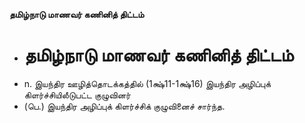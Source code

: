 **தமிழ்நாடு மாணவர் கணினித் திட்டம்**
- # தமிழ்நாடு மாணவர் கணினித் திட்டம்
- n. இயந்திர ஊழித்தொடக்கத்தில் (1க்ஷ்11-1க்ஷ்16) இயந்திர அழிப்புக் கிளர்ச்சியிலீடுபட்ட குழுவினர்
- (பெ.) இயந்திர அழிப்புக் கிளர்ச்சிக் குழுவினைச் சார்ந்த.

